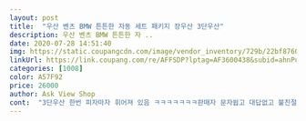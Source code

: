 ```yaml
---
layout: post 
title:  "우산 벤츠 BMW 튼튼한 자동 세트 패키지 장우산 3단우산" 
description: 우산 벤츠 BMW 튼튼한 자 ..
date: 2020-07-28 14:51:40 
img: https://static.coupangcdn.com/image/vendor_inventory/729b/22bf8760410a5f2c8577578ff95a0c4485413d5b28e9c9385585360dcb07.JPG 
linkUrl: https://link.coupang.com/re/AFFSDP?lptag=AF3600438&subid=ahnPublicAsk&pageKey=1242399851&itemId=2238235518&vendorItemId=70235712188&traceid=V0-113-d4b2a9248cea38d9 
categories: [1008] 
color: A57F92 
price: 26000 
author: Ask View Shop 
cont:  "3단우산 한번 피자마자 휘어져 있음 ㅋㅋㅋㅋㅋㅋㅋ판매자 문자쓉고 대답없고 불친절응대 그냥 반품<br/>굿<br/>" 
---
```

